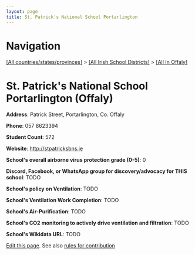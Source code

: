 ```yaml
---
layout: page
title: St. Patrick's National School Portarlington
---
```

# Navigation

[[All countries/states/provinces]](../../..) > [[All Irish School Districts]](../..) > [[All In Offaly]](..)

# St. Patrick's National School Portarlington (Offaly)

**Address**: Patrick Street, Portarlington, Co. Offaly

**Phone**: 057 8623394

**Student Count**: 572

**Website**: <http://stpatricksbns.ie>

**School's overall airborne virus protection grade (0-5)**: 0

**Discord, Facebook, or WhatsApp group for discovery/advocacy for THIS school**: TODO

**School's policy on Ventilation**: TODO

**School's Ventilation Work Completion**: TODO

**School's Air-Purification**: TODO

**School's CO2 monitoring to actively drive ventilation and filtration**: TODO

**School's Wikidata URL**: TODO


[Edit this page](https://github.com/ventilate-schools/Ireland/edit/main/./Offaly/St._Patrick's_National_School_Portarlington.md). See also [rules for contribution](../../../contribution-rules/)